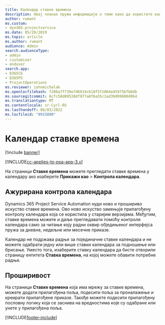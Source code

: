 ```yaml
---
title: Календар ставке времена
description: Овај чланак пружа информације о томе како да користите календар ставке времена.
author: rumant
ms.custom:
- dyn365-projectservice
ms.date: 05/20/2019
ms.topic: article
ms.author: rumant
audience: Admin
search.audienceType:
- admin
- customizer
- enduser
search.app:
- D365CE
- D365PS
- ProjectOperations
ms.reviewer: johnmichalak
ms.openlocfilehash: f206a7ff39e7d6919c618f5f2064e45975bfb0db
ms.sourcegitcommit: 6cfc50d89528df977a8f6a55c1ad39d99800d9b4
ms.translationtype: MT
ms.contentlocale: sr-Cyrl-RS
ms.lasthandoff: 06/03/2022
ms.locfileid: "8915800"
---
```

# <a name="time-entry-calendar"></a>Календар ставке времена

[!include [banner](../includes/psa-now-project-operations.md)]

[!INCLUDE[cc-applies-to-psa-app-3.x](../includes/cc-applies-to-psa-app-3x.md)]

На страници **Ставке времена** можете прегледати ставке времена у календару ако изаберете **Прикажи као** \> **Контрола календара**.

## <a name="updated-calendar-control"></a>Ажурирана контрола календара

Dynamics 365 Project Service Automation нуди ново и прошириво искуство ставке времена. Ово ново искуство замењује прилагођену контролу календара која се користила у старијим верзијама. Међутим, ставке времена можете и даље прегледавати помоћу контроле календара само за читање коју радни оквир обједињеног интерфејса пружа за дневне, недељне или месечне приказе.

Календар не подржава радње за појединачне ставке календара и не можете одабрати једну или више ставки календара за подношење или брисање. Уместо тога, изаберите ставку календара да бисте отворили страницу ентитета **Ставка времена**, на којој можете обавити потребне радње.

## <a name="extensibility"></a>Проширивост

На страници **Ставке времена** која има мрежу за ставке времена, можете додати прилагођена поља, подесити поља за проналажење и креирати прилагођене приказе. Такође можете подесити прилагођену пословну логику која се заснива на вредностима које су одабране или унете у прилагођена поља.


[!INCLUDE[footer-include](../includes/footer-banner.md)]
